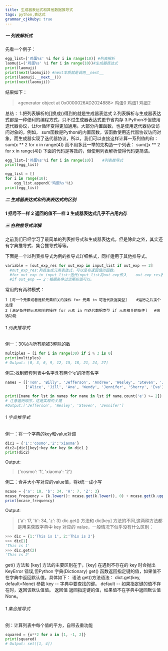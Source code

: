 ```yaml
---
title: 生成器表达式和其他数据推导式
tags: python,表达式
grammar_cjkRuby: true
---
```

##### **一 列表解析式**
先看一个例子：

``` python
egg_list=['鸡蛋%s' %i for i in range(10)] #列表解析
laomuji=('鸡蛋%s' %i for i in range(10))#生成器表达式
print(laomuji)
print(next(laomuji)) #next本质就是调用__next__
print(laomuji.__next__())
print(next(laomuji))
```
结果如下：

> <generator object <genexpr> at 0x0000026AD2024888>
鸡蛋0
鸡蛋1
鸡蛋2

总结：
1.把列表解析的[]换成()得到的就是生成器表达式
2.列表解析与生成器表达式都是一种便利的编程方式，只不过生成器表达式更节省内存
3.Python不但使用迭代器协议，让for循环变得更加通用。大部分内置函数，也是使用迭代器协议访问对象的。例如， sum函数是Python的内置函数，该函数使用迭代器协议访问对象，而生成器实现了迭代器协议，所以，我们可以直接这样计算一系列值的和：
sum(x ** 2 for x in range(4))
而不用多此一举的先构造一个列表：
sum([x ** 2 for x in range(4)]) 
下面的代码是等效的，但使用列表解析使得代码更简洁。
``` python
egg_list=['鸡蛋%s'%i for i in range(10)]    #列表推导式
print(egg_list)

egg_list = []
for i in range(10):
    egg_list.append('鸡蛋%s'%i)
print(egg_list)
```
##### **二 生成器表达式和列表表达式的区别**
**1 括号不一样
2 返回的值不一样
3 生成器表达式几乎不占用内存**

##### **三 各种推导式详解**
之前我们已经学习了最简单的列表推导式和生成器表达式。但是除此之外，其实还有字典推导式、集合推导式等等。

下面是一个以列表推导式为例的推导式详细格式，同样适用于其他推导式。

``` python
variable = [out_exp_res for out_exp in input_list if out_exp == 2]
  #out_exp_res:列表生成元素表达式，可以是有返回值的函数。
  #for out_exp in input_list:迭代input_list将out_exp传入    out_exp_res表达式中。
  #if out_exp == 2：根据条件过滤哪些值可以。
```
常用的有两种模式：

``` basic
1 [每一个元素或者是和元素相关的操作 for 元素 in 可迭代数据类型]    #遍历之后挨个处理
2 [满足条件的元素相关的操作 for 元素 in 可迭代数据类型 if 元素相关的条件]   #筛选功能
```
###### 1 列表推导式
例一：30以内所有能被3整除的数
``` python
multiples = [i for i in range(30) if i % 3 is 0]
print(multiples)
# Output: [0, 3, 6, 9, 12, 15, 18, 21, 24, 27]
```
例三:找到嵌套列表中名字含有两个‘e’的所有名字

``` python
names = [['Tom', 'Billy', 'Jefferson', 'Andrew', 'Wesley', 'Steven', 'Joe'],
         ['Alice', 'Jill', 'Ana', 'Wendy', 'Jennifer', 'Sherry', 'Eva']]

print([name for lst in names for name in lst if name.count('e') >= 2]) 
# 注意遍历顺序，这是实现的关键
#Output:['Jefferson', 'Wesley', 'Steven', 'Jennifer']
```
###### 1 字典推导式
例一：将一个字典的key和value对调

``` python
dic1 = {'1':'cosmo','2':'xiaoma'}
dic2={dic1[key]:key for key in dic1 }
print(dic2)
```
Output:
> {'cosmo': '1', 'xiaoma': '2'}

例二：合并大小写对应的value值，将k统一成小写
``` javascript
mcase = {'a': 10, 'b': 34, 'A': 7, 'Z': 3}
mcase_frequency = {k.lower(): mcase.get(k.lower(), 0) + mcase.get(k.upper(), 0) for k in mcase.keys()}
print(mcase_frequency)
```
Output:

> {'a': 17, 'b': 34, 'z': 3}
dic.get() 方法和 dic[key] 方法的不同,这两种方法都是用来获取字典中 key 对应的 value，一般情况下似乎没有什么区别：

``` python
>>> dic = {1:'This is 1', 2:'This is 2'}
>>> dic[1]
'This is 1'
>>> dic.get(2)
'This is 2'
```
get() 方法和 [key] 方法的主要区别在于，[key] 在遇到不存在的 key 时会抛出 KeyError 错误,但Python 字典(Dictionary) get() 函数返回指定键的值，如果值不在字典中返回默认值。具体如下：
语法
	get()方法语法：
	dict.get(key, default=None)
参数
	key -- 字典中要查找的键。
	default -- 如果指定键的值不存在时，返回该默认值值。
返回值
	返回指定键的值，如果值不在字典中返回默认值None。
###### 1 集合推导式
例：计算列表中每个值的平方，自带去重功能

``` python
squared = {x**2 for x in [1, -1, 2]}
print(squared)
# Output: set([1, 4])
```